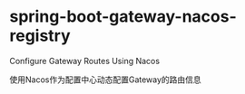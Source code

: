 # spring-boot-gateway-nacos-registry
Configure Gateway Routes Using Nacos

使用Nacos作为配置中心动态配置Gateway的路由信息
